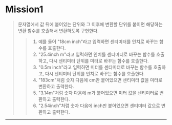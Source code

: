 # Mission1
> 문자열에서 값 뒤에 붙어있는 단위와 그 이후에 변환할 단위를 붙이면 해당하는 변환 함수를 호출해서 변환하도록 구현한다.
>> 1. 예를 들어 "18cm inch"라고 입력하면 센티미터를 인치로 바꾸는 함수를 호출한다.
>> 2. "25.4inch m"라고 입력하면 인치를 센티미터로 바꾸는 함수를 호출하고, 다시 센티미터 단위를 미터로 바꾸는 함수를 호출한다.
>> 3. "0.5m inch"라고 입력하면 미터를 센티미터로 바꾸는 함수를 호출하고, 다시 센티미터 단위를 인치로 바꾸는 함수를 호출한다.
>> 4. "183cm"처럼 숫자 다음에 cm만 붙어있으면 센티미터 값을 미터로 변환하고 출력한다.
>> 5. "3.14m"처럼 숫자 다음에 m가 붙어있으면 미터 값을 센티미터로 변환하고 출력한다.
>> 6. "2.54inch"처럼 숫자 다음에 inch만 붙어있으면 센티미터 값으로 변환하고 출력한다.
---
